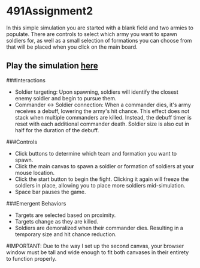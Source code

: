 # 491Assignment2
In this simple simulation you are started with a blank field and two armies to populate. There are controls to select which army you want to spawn soldiers for, as well as a small selection of formations you can choose from that will be placed when you click on the main board.

## Play the simulation [here](http://brandb94.github.io/491Assignment2/) 

###Interactions
* Soldier targeting: Upon spawning, soldiers will identify the closest enemy soldier and begin to pursue them. 
* Commander <-> Soldier connection: When a commander dies, it's army receives a debuff, lowering the army's hit chance. This effect does not stack when multiple commanders are killed. Instead, the debuff timer is reset with each additional commander death. Soldier size is also cut in half for the duration of the debuff.

###Controls
* Click buttons to determine which team and formation you want to spawn.
* Click the main canvas to spawn a soldier or formation of soldiers at your mouse location.
* Click the start button to begin the fight. Clicking it again will freeze the soldiers in place, allowing you to place more soldiers mid-simulation. 
* Space bar pauses the game.

###Emergent Behaviors
* Targets are selected based on proximity.
* Targets change as they are killed.
* Soldiers are demoralized when their commander dies. Resulting in a temporary size and hit chance reduction. 

#IMPORTANT: Due to the way I set up the second canvas, your browser window must be tall and wide enough to fit both canvases in their entirety to function properly. 

